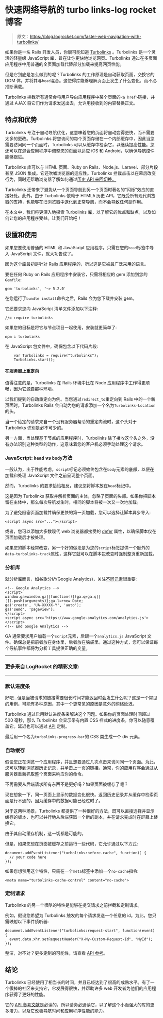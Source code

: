# 快速网络导航的 turbo links-log rocket 博客

> 原文：<https://blog.logrocket.com/faster-web-navigation-with-turbolinks/>

如果你是一名 Rails 开发人员，你很可能知道 [Turbolinks](https://github.com/turbolinks/turbolinks) 。Turbolinks 是一个灵活的轻量级 JavaScript 库，旨在让你更快地浏览网页。Turbolinks 通过在多页面应用程序中用普通的全页面加载代替部分加载来提高网页性能。

但是它到底是怎么做到的呢？Turbolinks 的工作原理是自动获取页面，交换它的 DOM 体，并将其与`head`混合。这使得库能够理解页面上发生了什么变化，而不必推断满载。

Turbolinks 拦截所有通常会将用户导向应用程序中某个页面的`<a href>`链接，并通过 AJAX 将它们作为请求发送出去，允许用接收到的内容替换正文。

## 特点和优势

Turbolinks 专注于自动导航优化，这意味着您的页面将自动变得更快，而不需要太多的更改。Turbolinks 将您访问的每个页面存储在一个内部缓存中，因此当您需要访问同一个页面时，Turbolinks 可以从缓存中检索它，以继续提高性能。您还可以在混合应用程序中调整您的页面以适应 iOS 和 Android，以确保导航控件能够跟进。

Turbolinks 库可以与 HTML 页面、Ruby on Rails、Node.js、Laravel、部分片段甚至 JSON 集成。它还吹嘘浏览器的适应性。Turbolinks 拦截点击以在幕后改变行为，同时还帮助浏览器了解如何通过[历史 API 来回切换。](https://developer.mozilla.org/en-US/docs/Web/API/History_API)

Turbolinks 还带来了避免从一个页面导航到另一个页面时著名的“闪烁”效应的直接好处。此外，由于 Turbolinks 依赖于 HTML5 历史 API，它既受所有现代浏览器的支持，也能够在旧浏览器中退化到正常导航，而不会导致任何副作用。

在本文中，我们将更深入地探索 Turbolinks 库，以了解它的优点和缺点，以及如何让您的应用程序受益。让我们开始吧！

## 设置和使用

如果您要使用普通的 HTML 和 JavaScript 应用程序，只需在您的`head`标签中导入 JavaScript 文件，就大功告成了。

因为这个库最初是针对 Rails 应用程序的，所以这是它被最广泛采用的语言。

要在任何 Ruby on Rails 应用程序中安装它，只需将相应的 gem 添加到您的`Gemfile`:

```
gem 'turbolinks', '~> 5.2.0'

```

在您运行了`bundle install`命令之后，Rails 会为您下载并安装 gem。

它还要求您向 JavaScript 清单文件添加以下注释:

```
//= require turbolinks

```

如果您的目标是将它与节点项目一起使用，安装就更简单了:

```
npm i turbolinks

```

在 JavaScript 包文件中，确保包含以下代码片段:

```
    var Turbolinks = require("turbolinks");
    Turbolinks.start();

```

#### 在服务器上重定向

值得注意的是，Turbolinks 在 Rails 环境中比在 Node 应用程序中工作得更顺畅，因为它源自那种环境。

以我们提到的自动重定向为例。当您通过`redirect_to`重定向到 Rails 中的一个新页面时，Turbolinks Rails 会自动为您的请求添加一个名为`Turbolinks-Location`的头。

当一个给定的请求来自一个没有服务器帮助的重定向流时，这个头对于 Turbolinks 识别是必不可少的。

另一方面，当处理基于节点的应用程序时，Turbolinks 除了接收这个头之外，没有办法识别这种类型的动作，这意味着您的客户机必须手动处理这个请求。

### JavaScript: `head` vs `body`方法

一般认为，出于性能考虑，`script`标记必须始终包含在`body`元素的底部，以便在加载和处理 JavaScript 文件之前呈现整个页面。

然而，Turbolinks 的要求恰恰相反，建议您将脚本放在`head`标记中。

这是因为 Turbolinks 获取并解析页面的主体，忽略了页面的头部。如果你把脚本留在主体中，那么每次导航发生时，相同的脚本将被一次又一次地加载。

为了避免阻塞页面加载并确保更快的第一页加载，您可以选择让脚本异步导入:

```
<script async src="..."></script>

```

或者，您可以添加大多数现代 web 浏览器都接受的 [defer](https://caniuse.com/script-defer) 属性，以确保脚本仅在页面加载后才被处理。

如果您的脚本经常改变，另一个好的做法是为您的`script`标签提供一个额外的`data-turbolinks-track`属性，这样它就可以在脚本包改变时强制整页重新加载。

### 分析库

就分析库而言，如谷歌分析(Google Analytics)，关注[不同元素](https://developers.google.com/analytics/devguides/collection/analyticsjs)很重要:

```
<!-- Google Analytics -->
<script>
window.ga=window.ga||function(){(ga.q=ga.q||[]).push(arguments)};ga.l=+new Date;
ga('create', 'UA-XXXXX-Y', 'auto');
ga('send', 'pageview');
</script>
<script async src='https://www.google-analytics.com/analytics.js'></script>
<!-- End Google Analytics -->

```

GA 通常要求用户加载一个`script`元素，后跟一个`analytics.js` JavaScript 文件。确保总是把前者放在身体里，后者放在脑袋里。通过这种方式，您可以保证每个导航事件都将为分析工具提供正确的变量。

* * *

### 更多来自 LogRocket 的精彩文章:

* * *

### 默认进度条

好吧…但是当被请求的链接需要很长时间才能返回时会发生什么呢？这是一个常见的用例，可能有多种原因，其中一个更常见的原因是意外的网络延迟。

Turbolinks 通过启用默认进度条来解决这个问题。如果你的页面处理时间超过 500 毫秒，那么 Turbolinks 会显示带有内置 CSS 样式的进度条，你可以随意覆盖它。延迟也可以通过 [API](https://github.com/turbolinks/turbolinks) 定制。

最后用一个名为`turbolinks-progress-bar`的 CSS 类生成一个 div 元素。

### 自动缓存

假设您正在浏览一个应用程序，并且想要通过几次点击来访问同一个页面。为此，您可以转到浏览器历史记录，并单击上一页的链接。通常，你的应用程序会通过从服务器重新抓取整个页面来响应你的命令。

不再需要从后端请求所有东西不是更好吗？如果页面被缓存了呢？

现在想象一下，同一页面上显示的数据变化很快。返回历史记录并从缓存中检索页面是行不通的，因为缓存中的数据可能已经过时了。

对于这两种场景，Turbolinks 都提供了一种很好的方法，既可以直接选择并显示缓存的版本，也可以并行地从后端获取一个新的副本，并在请求完成时在屏幕上替换它。

由于其自动缓存机制，这一切都是可能的。

但是，如果您想在页面被缓存之前运行一些代码，它允许通过以下方式:

```
document.addEventListener("turbolinks:before-cache", function() {
  // your code here
});

```

如果您想禁用这个特性，只需在一个`meta`标签中添加一个`no-cache`指令:

```
<meta name="turbolinks-cache-control" content="no-cache">

```

### 定制请求

Turbolinks 的另一个很酷的特性是能够在提交请求之前拦截和定制请求。

例如，假设您希望为 Turbolinks 触发的每个请求发送一个任意的 id。为此，您只需映射以下事件侦听器:

```
document.addEventListener("turbolinks:request-start", function(event) {
  event.data.xhr.setRequestHeader("X-My-Custom-Request-Id", "MyId");
});

```

整洁，对不对？更多定制的可能性，请查看 [API 参考](https://github.com/turbolinks/turbolinks#api-reference)。

## 结论

Turbolinks 已经使用了相当长的时间，并且已经达到了很高的成熟水平。有了一个很棒的社区来支持它，它发展得很快，并帮助许多 web 开发者为他们的应用程序获得了更好的性能。

它的 [API 参考文献](https://github.com/turbolinks/turbolinks#api-reference)是必读的，所以请务必通读它，以了解这个小而强大的库的更多潜力，以及它改善导航时间和应用程序性能的能力。